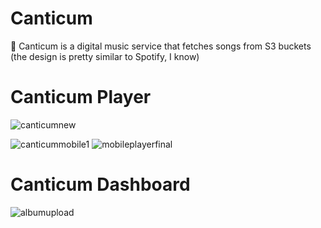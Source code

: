 # Canticum
🎵 Canticum is a digital music service that fetches songs from S3 buckets (the design is pretty similar to Spotify, I know)

# Canticum Player
![canticumnew](https://user-images.githubusercontent.com/120139042/232475246-c4e39a6b-eec4-40a4-953f-d34232c0e10d.png)

![canticummobile1](https://user-images.githubusercontent.com/120139042/232921354-22c310af-5051-4372-9eeb-e0c7c07de854.png) ![mobileplayerfinal](https://user-images.githubusercontent.com/120139042/233390039-e16d265c-3ab5-4cb5-8c29-fd0bb83d5f38.png)

# Canticum Dashboard

![albumupload](https://user-images.githubusercontent.com/120139042/233787244-86a00b0f-8781-46d4-bffe-1802b911d9de.png)
